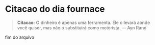 # Citacao do dia fournace

> **Citacao:** O dinheiro é apenas uma ferramenta. Ele o levará aonde você quiser, mas não o substituirá como motorista. — Ayn Rand

fim do arquivo